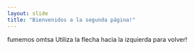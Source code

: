 ```yaml
---
layout: slide
title: "Bienvenidos a la segunda página!"
---
```

fumemos omtsa
Utiliza la flecha hacia la izquierda para volver!

